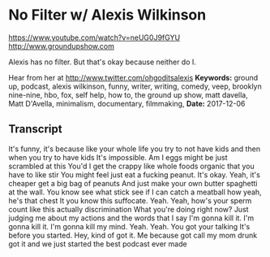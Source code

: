 # No Filter w/ Alexis Wilkinson
https://www.youtube.com/watch?v=neUG0J9fGYU
http://www.groundupshow.com

Alexis has no filter. But that's okay because neither do I.

Hear from her at http://www.twitter.com/ohgoditsalexis
**Keywords:** ground up, podcast, alexis wilkinson, funny, writer, writing, comedy, veep, brooklyn nine-nine, hbo, fox, self help, how to, the ground up show, matt davella, Matt D'Avella, minimalism, documentary, filmmaking, 
**Date:** 2017-12-06

## Transcript
 It's funny, it's because like your whole life you try to not have kids and then when you try to have kids It's impossible. Am I eggs might be just scrambled at this You'd I get the crappy like whole foods organic that you have to like stir You might feel just eat a fucking peanut. It's okay. Yeah, it's cheaper get a big bag of peanuts And just make your own butter spaghetti at the wall. You know see what stick see if I can catch a meatball how yeah, he's that chest It you know this suffocate. Yeah. Yeah, how's your sperm count like this actually discrimination What you're doing right now? Just judging me about my actions and the words that I say I'm gonna kill it. I'm gonna kill it. I'm gonna kill my mind. Yeah. Yeah. You got your talking It's before you started. Hey, kind of got it. Me because got call my mom drunk got it and we just started the best podcast ever made
